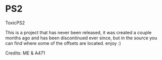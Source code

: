 # PS2
ToxicPS2

This is a project that has never been released, it was created a couple months ago and has been discontinued ever
since, but in the source you can find where some of the offsets are located. enjoy :)

Credits: ME & A471
